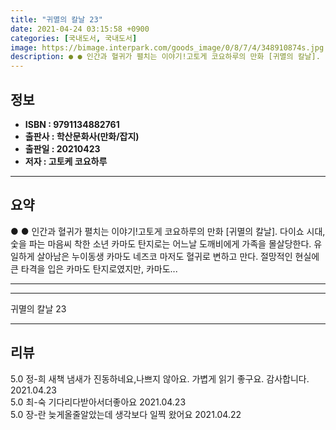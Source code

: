 ```yaml
---
title: "귀멸의 칼날 23"
date: 2021-04-24 03:15:58 +0900
categories: [국내도서, 국내도서]
image: https://bimage.interpark.com/goods_image/0/8/7/4/348910874s.jpg
description: ● ● 인간과 혈귀가 펼치는 이야기!고토게 코요하루의 만화 [귀멸의 칼날]. 다이쇼 시대, 숯을 파는 마음씨 착한 소년 카마도 탄지로는 어느날 도깨비에게 가족을 몰살당한다. 유일하게 살아남은 누이동생 카마도 네즈코 마저도 혈귀로 변하고 만다. 절망적인 현실에 큰 타격을 입은 카마도
---
```


## **정보**

- **ISBN : 9791134882761**
- **출판사 : 학산문화사(만화/잡지)**
- **출판일 : 20210423**
- **저자 : 고토케 코요하루**

------



## **요약**

●  ●  인간과 혈귀가 펼치는 이야기!고토게 코요하루의 만화 [귀멸의 칼날]. 다이쇼 시대, 숯을 파는 마음씨 착한 소년 카마도 탄지로는 어느날 도깨비에게 가족을 몰살당한다. 유일하게 살아남은 누이동생 카마도 네즈코 마저도 혈귀로 변하고 만다. 절망적인 현실에 큰 타격을 입은 카마도 탄지로였지만, 카마도... 

------



------


귀멸의 칼날 23 

------


## **리뷰** 

5.0 정-희 새책 냄새가 진동하네요,나쁘지 않아요. 가볍게 읽기 좋구요. 감사합니다.  2021.04.23 <br/>5.0 최-숙 기다리다받아서더좋아요 2021.04.23 <br/>5.0 장-란 늦게올줄알았는데 생각보다 일찍 왔어요 2021.04.22 <br/>